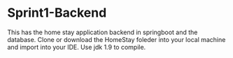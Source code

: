 # Sprint1-Backend
This has the home stay application backend in springboot and the database.
Clone or download the HomeStay foleder into your local machine and import into your IDE.
Use jdk 1.9 to compile.
